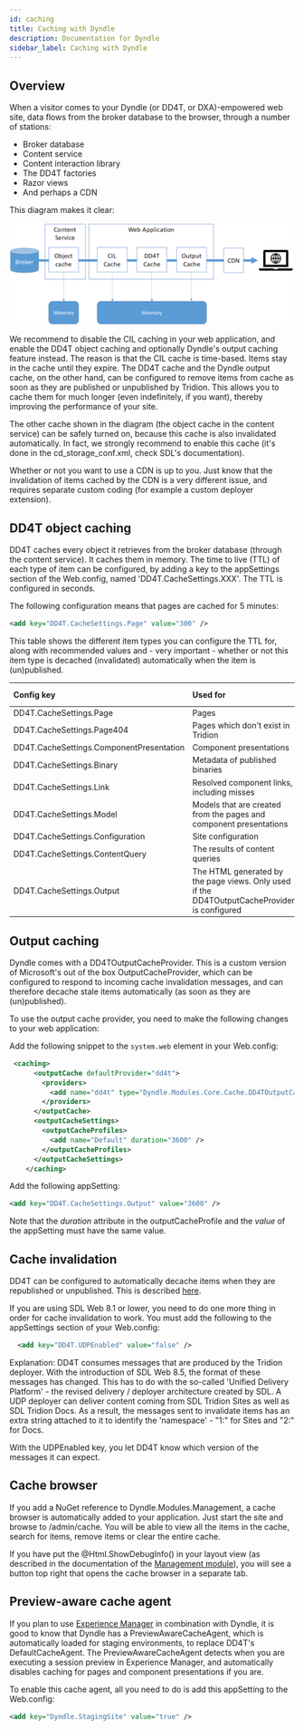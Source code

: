 ```yaml
---
id: caching
title: Caching with Dyndle
description: Documentation for Dyndle
sidebar_label: Caching with Dyndle
---
```



## Overview

When a visitor comes to your Dyndle (or DD4T, or DXA)-empowered web site, data flows from the broker database to the browser, through a number of stations:

- Broker database
- Content service
- Content interaction library
- The DD4T factories
- Razor views
- And perhaps a CDN

This diagram makes it clear:

![Forms of caching explained](assets/caching.png)


We recommend to disable the CIL caching in your web application, and enable the DD4T object caching and optionally Dyndle's output caching feature instead. The reason is that the CIL cache is time-based. Items stay in the cache until they expire. The DD4T cache and the Dyndle output cache, on the other hand, can be configured to remove items from cache as soon as they are published or unpublished by Tridion. This allows you to cache them for much longer (even indefinitely, if you want), thereby improving the performance of your site.

The other cache shown in the diagram (the object cache in the content service) can be safely turned on, because this cache is also invalidated automatically. In fact, we strongly recommend to enable this cache (it's done in the cd_storage_conf.xml, check SDL's documentation).

Whether or not you want to use a CDN is up to you. Just know that the invalidation of items cached by the CDN is a very different issue, and requires separate custom coding (for example a custom deployer extension).


## DD4T object caching
DD4T caches every object it retrieves from the broker database (through the content service). It caches them in memory. The time to live (TTL) of each type of item can be configured, by adding a key to the appSettings section of the Web.config, named 'DD4T.CacheSettings.XXX'. The TTL is configured in seconds.

The following configuration means that pages are cached for 5 minutes:

```xml
<add key="DD4T.CacheSettings.Page" value="300" />
```

This table shows the different item types you can configure the TTL for, along with recommended values and - very important - whether or not this item type is decached (invalidated) automatically when the item is (un)published.


| Config key               | Used for   | Recommended value | Decached automatically |
| :------------------------------ | :----------------| :----------------------------- | :------------- |
| DD4T.CacheSettings.Page | Pages  | 3600 or more| Yes |
| DD4T.CacheSettings.Page404 | Pages which don't exist in Tridion  | 30 - 60| No |
| DD4T.CacheSettings.ComponentPresentation | Component presentations   | 3600 or more | Yes |
| DD4T.CacheSettings.Binary | Metadata of published binaries  | 30 - 300 | No |
| DD4T.CacheSettings.Link | Resolved component links, including misses  | 3600 or more | Yes |
| DD4T.CacheSettings.Model | Models that are created from the pages and component presentations  | 3600 or more | Yes |
| DD4T.CacheSettings.Configuration | Site configuration | 30 - 300 | No |
| DD4T.CacheSettings.ContentQuery | The results of content queries  | 300 | No |
| DD4T.CacheSettings.Output | The HTML generated by the page views. Only used if the DD4TOutputCacheProvider is configured | 3600 or more | Yes |



## Output caching

Dyndle comes with a DD4TOutputCacheProvider. This is a custom version of Microsoft's out of the box OutputCacheProvider, which can be configured to respond to incoming cache invalidation messages, and can therefore decache stale items automatically (as soon as they are (un)published).

To use the output cache provider, you need to make the following changes to your web application:

Add the following snippet to the `system.web` element in your Web.config:

```xml
 <caching>
      <outputCache defaultProvider="dd4t">
        <providers>
          <add name="dd4t" type="Dyndle.Modules.Core.Cache.DD4TOutputCacheProvider" />
        </providers>
      </outputCache>
      <outputCacheSettings>
        <outputCacheProfiles>
          <add name="Default" duration="3600" />
        </outputCacheProfiles>
      </outputCacheSettings>
    </caching>
```

Add the following appSetting:

```xml
<add key="DD4T.CacheSettings.Output" value="3600" />
```

Note that the *duration* attribute in the outputCacheProfile and the *value* of the appSetting must have the same value. 

## Cache invalidation 

DD4T can be configured to automatically decache items when they are republished or unpublished. This is described [here](https://github.com/dd4t/DD4T.Caching.ApacheMQ).

If you are using SDL Web 8.1 or lower, you need to do one more thing in order for cache invalidation to work. You must add the following to the appSettings section of your Web.config:

```xml
  <add key="DD4T.UDPEnabled" value="false" />
```

Explanation: DD4T consumes messages that are produced by the Tridion deployer. With the introduction of SDL Web 8.5, the format of these messages has changed. This has to do with the so-called 'Unified Delivery Platform' - the revised delivery / deployer architecture created by SDL. A UDP deployer can deliver content coming from SDL Tridion Sites as well as SDL Tridion Docs. As a result, the messages sent to invalidate items has an extra string attached to it to identify the 'namespace' - "1:" for Sites and "2:" for Docs.

With the UDPEnabled key, you let DD4T know which version of the messages it can expect.


## Cache browser

If you add a NuGet reference to Dyndle.Modules.Management, a cache browser is automatically added to your application. Just start the site and browse to /admin/cache. You will be able to view all the items in the cache, search for items, remove items or clear the entire cache.

If you have put the @Html.ShowDebugInfo() in your layout view (as described in the documentation of the [Management module](management.html)), you will see a button top right that opens the cache browser in a separate tab.

## Preview-aware cache agent

If you plan to use [Experience Manager](xpm.html) in combination with Dyndle, it is good to know that Dyndle has a PreviewAwareCacheAgent, which is automatically loaded for staging environments, to replace DD4T's DefaultCacheAgent. The PreviewAwareCacheAgent detects when you are executing a session preview in Experience Manager, and automatically disables caching for pages and component presentations if you are. 

To enable this cache agent, all you need to do is add this appSetting to the Web.config:

```xml
<add key="Dyndle.StagingSite" value="true" />
```


